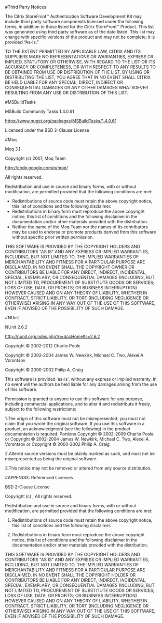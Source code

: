 #Third Party Notices

The Citrix StoreFront™ Authentication Software Development Kit may include third party software components licensed under the following terms, in addition to those listed for the Citrix StoreFront™ Product. This list was generated using third party software as of the date listed. This list may change with specific versions of the product and may not be complete; it is provided “As-Is.”

TO THE EXTENT PERMITTED BY APPLICABLE LAW, CITRIX AND ITS SUPPLIERS MAKE NO REPRESENTATIONS OR WARRANTIES, EXPRESS OR IMPLIED, STATUTORY OR OTHERWISE, WITH REGARD TO THE LIST OR ITS ACCURACY OR COMPLETENESS, OR WITH RESPECT TO ANY RESULTS TO BE OBTAINED FROM USE OR DISTRIBUTION OF THE LIST. BY USING OR DISTRIBUTING THE LIST, YOU AGREE THAT IN NO EVENT SHALL CITRIX BE HELD LIABLE FOR ANY SPECIAL, DIRECT, INDIRECT OR CONSEQUENTIAL DAMAGES OR ANY OTHER DAMAGES WHATSOEVER RESULTING FROM ANY USE OR DISTRIBUTION OF THIS LIST.

#MSBuildTasks

MSBuild Community Tasks 1.4.0.61

https://www.nuget.org/packages/MSBuildTasks/1.4.0.61

Licensed under the BSD 2-Clause License

#Moq

Moq 3.1

Copyright (c) 2007, Moq Team 

http://code.google.com/p/moq/

All rights reserved.

Redistribution and use in source and binary forms, with or without modification, are permitted provided that the following conditions are met:

- Redistributions of source code must retain the above copyright notice, this list of conditions and the following disclaimer.
- Redistributions in binary form must reproduce the above copyright notice, this list of conditions and the following disclaimer in the documentation and/or other materials provided with the distribution.
- Neither the name of the Moq Team nor the names of its contributors may be used to endorse or promote products derived from this software without specific prior written permission.

THIS SOFTWARE IS PROVIDED BY THE COPYRIGHT HOLDERS AND CONTRIBUTORS "AS IS" AND ANY EXPRESS OR IMPLIED WARRANTIES, INCLUDING, BUT NOT LIMITED TO, THE IMPLIED WARRANTIES OF MERCHANTABILITY AND FITNESS FOR A PARTICULAR PURPOSE ARE DISCLAIMED. IN NO EVENT SHALL THE COPYRIGHT OWNER OR CONTRIBUTORS BE LIABLE FOR ANY DIRECT, INDIRECT, INCIDENTAL, SPECIAL, EXEMPLARY, OR CONSEQUENTIAL DAMAGES (INCLUDING, BUT NOT LIMITED TO, PROCUREMENT OF SUBSTITUTE GOODS OR SERVICES; LOSS OF USE, DATA, OR PROFITS; OR BUSINESS INTERRUPTION) HOWEVER CAUSED AND ON ANY THEORY OF LIABILITY, WHETHER IN CONTRACT, STRICT LIABILITY, OR TORT (INCLUDING NEGLIGENCE OR OTHERWISE) ARISING IN ANY WAY OUT OF THE USE OF THIS SOFTWARE, EVEN IF ADVISED OF THE POSSIBILITY OF SUCH DAMAGE.

#NUnit

NUnit 2.6.2

http://nunit.org/index.php?p=docHome&r=2.6.2 

Copyright © 2002-2012 Charlie Poole

Copyright © 2002-2004 James W. Newkirk, Michael C. Two, Alexei A. Vorontsov

Copyright © 2000-2002 Philip A. Craig 

This software is provided 'as-is', without any express or implied warranty. In no event will the authors be held liable for any damages arising from the use of this software. 

Permission is granted to anyone to use this software for any purpose, including commercial applications, and to alter it and redistribute it freely, subject to the following restrictions: 

1.The origin of this software must not be misrepresented; you must not claim that you wrote the original software. If you use this software in a product, an acknowledgment (see the following) in the product documentation is required. Portions Copyright © 2002-2009 Charlie Poole or Copyright © 2002-2004 James W. Newkirk, Michael C. Two, Alexei A. Vorontsov or Copyright © 2000-2002 Philip A. Craig 

2.Altered source versions must be plainly marked as such, and must not be misrepresented as being the original software.
 
3.This notice may not be removed or altered from any source distribution. 

#APPENDIX:  Referenced Licenses

BSD 2-Clause License


Copyright (c) <YEAR>, <OWNER> All rights reserved.

Redistribution and use in source and binary forms, with or without modification, are permitted provided that the following conditions are met:

1. Redistributions of source code must retain the above copyright notice, this list of conditions and the following disclaimer.

2. Redistributions in binary form must reproduce the above copyright notice, this list of conditions and the following disclaimer in the documentation and/or other materials provided with the distribution.

THIS SOFTWARE IS PROVIDED BY THE COPYRIGHT HOLDERS AND CONTRIBUTORS "AS IS" AND ANY EXPRESS OR IMPLIED WARRANTIES, INCLUDING, BUT NOT LIMITED TO, THE IMPLIED WARRANTIES OF MERCHANTABILITY AND FITNESS FOR A PARTICULAR PURPOSE ARE DISCLAIMED. IN NO EVENT SHALL THE COPYRIGHT HOLDER OR CONTRIBUTORS BE LIABLE FOR ANY DIRECT, INDIRECT, INCIDENTAL, SPECIAL, EXEMPLARY, OR CONSEQUENTIAL DAMAGES (INCLUDING, BUT NOT LIMITED TO, PROCUREMENT OF SUBSTITUTE GOODS OR SERVICES; LOSS OF USE, DATA, OR PROFITS; OR BUSINESS INTERRUPTION) HOWEVER CAUSED AND ON ANY THEORY OF LIABILITY, WHETHER IN CONTRACT, STRICT LIABILITY, OR TORT (INCLUDING NEGLIGENCE OR OTHERWISE) ARISING IN ANY WAY OUT OF THE USE OF THIS SOFTWARE, EVEN IF ADVISED OF THE POSSIBILITY OF SUCH DAMAGE.
